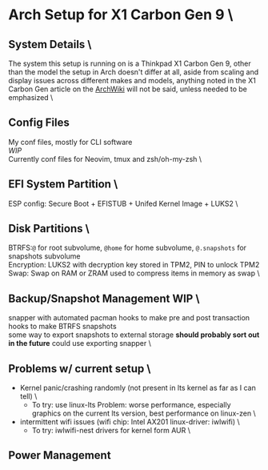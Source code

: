 # Arch Setup for X1 Carbon Gen 9 \
## System Details \
The system this setup is running on is a Thinkpad X1 Carbon Gen 9, other than the model the setup in Arch doesn't differ at all, aside from scaling and display issues across different makes and models, anything noted in the X1 Carbon Gen article on the [ArchWiki](https://wiki.archlinux.org/title/Lenovo_ThinkPad_X1_Carbon_(Gen_9)) will not be said, unless needed to be emphasized \
## Config Files
My conf files, mostly for CLI software \
*WIP* \
Currently conf files for Neovim, tmux and zsh/oh-my-zsh \
## EFI System Partition \
ESP config: Secure Boot + EFISTUB + Unifed Kernel Image + LUKS2 \
## Disk Partitions \
BTRFS:`@` for root subvolume, `@home` for home subvolume, `@.snapshots` for snapshots subvolume \
Encryption: LUKS2 with decryption key stored in TPM2, PIN to unlock TPM2 \
Swap: Swap on RAM or ZRAM used to compress items in memory as swap \
## Backup/Snapshot Management **WIP** \
snapper with automated pacman hooks to make pre and post transaction hooks to make BTRFS snapshots \
some way to export snapshots to external storage **should probably sort out in the future** could use exporting snapper \
## Problems w/ current setup \
- Kernel panic/crashing randomly (not present in lts kernel as far as I can tell) \
    - To try: use linux-lts Problem: worse performance, especially graphics on the current lts version, best performance on linux-zen \
- intermittent wifi issues (wifi chip: Intel AX201 linux-driver: iwlwifi) \
    - To try: iwlwifi-nest drivers for kernel form AUR \
## Power Management
